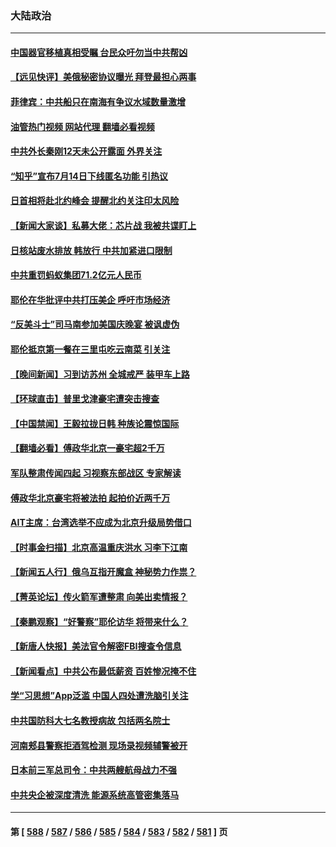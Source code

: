 ### 大陆政治
---
#### [中国器官移植真相受瞩 台民众吁勿当中共帮凶](../../pages/ncid277/n14030118.md?07080445) 
#### [【远见快评】美俄秘密协议曝光 拜登最担心两事](../../pages/ncid277/n14030404.md?07080445) 
#### [菲律宾：中共船只在南海有争议水域数量激增](../../pages/ncid277/n14030377.md?07080445) 
#### [油管热门视频 网站代理 翻墙必看视频](http://138.2.39.72:81/youtube.html?epic-marker?07080445)
#### [中共外长秦刚12天未公开露面 外界关注](../../pages/ncid277/n14030403.md?07080445) 
#### [“知乎”宣布7月14日下线匿名功能 引热议](../../pages/ncid277/n14030168.md?07080445) 
#### [日首相将赴北约峰会 提醒北约关注印太风险](../../pages/ncid277/n14030375.md?07080445) 
#### [【新闻大家谈】私募大佬：芯片战 我被共谍盯上](../../pages/ncid277/n14030278.md?07080445) 
#### [日核站废水排放 韩放行 中共加紧进口限制](../../pages/ncid277/n14030283.md?07080445) 
#### [中共重罚蚂蚁集团71.2亿元人民币](../../pages/ncid277/n14030345.md?07080445) 
#### [耶伦在华批评中共打压美企 呼吁市场经济](../../pages/ncid277/n14030273.md?07080445) 
#### [“反美斗士”司马南参加美国庆晚宴 被讽虚伪](../../pages/ncid277/n14030256.md?07080445) 
#### [耶伦抵京第一餐在三里屯吃云南菜 引关注](../../pages/ncid277/n14030202.md?07080445) 
#### [【晚间新闻】习到访苏州 全城戒严 装甲车上路](../../pages/ncid277/n14030144.md?07080445) 
#### [【环球直击】普里戈津豪宅遭突击搜查](../../pages/ncid277/n14029846.md?07080445) 
#### [【中国禁闻】王毅拉拢日韩 种族论震惊国际](../../pages/ncid277/n14029544.md?07080445) 
#### [【翻墙必看】傅政华北京一豪宅超2千万](../../pages/ncid277/n14030137.md?07080445) 
#### [军队整肃传闻四起 习视察东部战区 专家解读](../../pages/ncid277/n14030022.md?07080445) 
#### [傅政华北京豪宅将被法拍 起拍价近两千万](../../pages/ncid277/n14030006.md?07080445) 
#### [AIT主席：台湾选举不应成为北京升级局势借口](../../pages/ncid277/n14029884.md?07080445) 
#### [【时事金扫描】北京高温重庆洪水 习李下江南](../../pages/ncid277/n14029947.md?07080445) 
#### [【新闻五人行】俄乌互指开魔盒 神秘势力作祟？](../../pages/ncid277/n14029890.md?07080445) 
#### [【菁英论坛】传火箭军遭整肃 向美出卖情报？](../../pages/ncid277/n14029895.md?07080445) 
#### [【秦鹏观察】“好警察”耶伦访华 将带来什么？](../../pages/ncid277/n14029877.md?07080445) 
#### [【新唐人快报】美法官令解密FBI搜查令信息](../../pages/ncid277/n14029872.md?07080445) 
#### [【新闻看点】中共公布最低薪资 百姓惨况掩不住](../../pages/ncid277/n14029789.md?07080445) 
#### [学“习思想”App泛滥 中国人四处遭洗脑引关注](../../pages/ncid277/n14029023.md?07080445) 
#### [中共国防科大七名教授病故 包括两名院士](../../pages/ncid277/n14029793.md?07080445) 
#### [河南郏县警察拒酒驾检测 现场录视频辅警被开](../../pages/ncid277/n14029494.md?07080445) 
#### [日本前三军总司令：中共两艘航母战力不强](../../pages/ncid277/n14028868.md?07080445) 
#### [中共央企被深度清洗 能源系统高管密集落马](../../pages/ncid277/n14029771.md?07080445) 

---
#### 第 [ [588](./588.md?07080445) / [587](./587.md?07080445) / [586](./586.md?07080445) / [585](./585.md?07080445) / [584](./584.md?07080445) / [583](./583.md?07080445) / [582](./582.md?07080445) / [581](./581.md?07080445) ] 页
